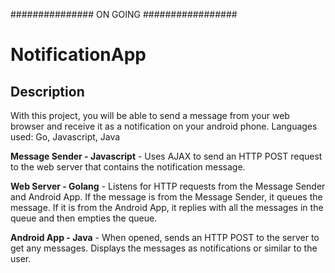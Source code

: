 ############### ON GOING #################

# NotificationApp

## Description

With this project, you will be able to send a message from your web browser and receive it as a notification on your android phone.
Languages used: Go, Javascript, Java

**Message Sender - Javascript** - Uses AJAX to send an HTTP POST request to the web server that contains the notification message.

**Web Server - Golang** - Listens for HTTP requests from the Message Sender and Android App.  If the message is from the Message Sender, it queues the message.  If it is from the Android App, it replies with all the messages in the queue and then empties the queue.

**Android App - Java** - When opened, sends an HTTP POST to the server to get any messages.  Displays the messages as notifications or similar to the user.
